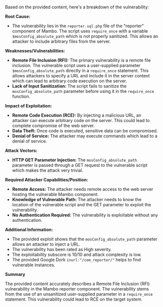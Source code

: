 Based on the provided content, here's a breakdown of the vulnerability:

**Root Cause:**

*   The vulnerability lies in the `reporter.sql.php` file of the "reporter" component of Mambo. The script uses `require_once` with a variable `$mosConfig_absolute_path` which is not properly sanitized. This allows an attacker to include arbitrary files from the server.

**Weaknesses/Vulnerabilities:**

*   **Remote File Inclusion (RFI):** The primary vulnerability is a remote file inclusion. The vulnerable script uses a user-supplied parameter `$mosConfig_absolute_path` directly in a `require_once` statement. This allows attackers to specify a URL and include it in the server context which can lead to arbitrary code execution on the server.
*   **Lack of Input Sanitization:** The script fails to sanitize the `mosConfig_absolute_path` parameter before using it in the `require_once` function.

**Impact of Exploitation:**

*   **Remote Code Execution (RCE):** By injecting a malicious URL, an attacker can execute arbitrary code on the server. This could lead to complete compromise of the web server.
*   **Data Theft:** Once code is executed, sensitive data can be compromised.
*   **Denial of Service:** The attacker may execute commands which lead to a denial of service.

**Attack Vectors:**

*   **HTTP GET Parameter Injection:** The `mosConfig_absolute_path` parameter is passed through a GET request to the vulnerable script which makes the attack very trivial.

**Required Attacker Capabilities/Position:**

*   **Remote Access:** The attacker needs remote access to the web server hosting the vulnerable Mambo component.
*   **Knowledge of Vulnerable Path:**  The attacker needs to know the location of the vulnerable script and the GET parameter to exploit the vulnerability.
*   **No Authentication Required:** The vulnerability is exploitable without any authentication.

**Additional Information:**

*   The provided exploit shows that the `mosConfig_absolute_path` parameter allows an attacker to inject a URL.
*   The vulnerability has been rated as High severity.
*   The exploitability subscore is 10/10 and attack complexity is low.
*   The provided Google Dork `inurl:"/com_reporter/"` helps to find vulnerable instances.

**Summary**

The provided content accurately describes a Remote File Inclusion (RFI) vulnerability in the Mambo reporter component. The vulnerability stems from the use of an unsanitized user-supplied parameter in a `require_once` statement. This vulnerability could lead to RCE on the target system.